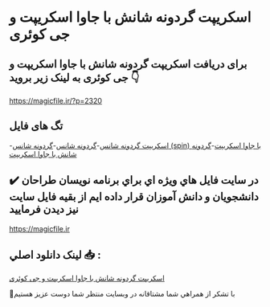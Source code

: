 # اسکریپت گردونه شانش با جاوا اسکریپت و جی کوئری

## برای دریافت اسکریپت گردونه شانش با جاوا اسکریپت و جی کوئری به لینک زیر بروید 👇

https://magicfile.ir/?p=2320

## تگ های فایل

-[اسکریپت گردونه شانس](https://magicfile.ir/product/%d8%a7%d8%b3%da%a9%d8%b1%db%8c%d9%be%d8%aa-%da%af%d8%b1%d8%af%d9%88%d9%86%d9%87-%d8%b4%d8%a7%d9%86%d8%b4-%d8%a8%d8%a7-%d8%ac%d8%a7%d9%88%d8%a7-%d8%a7%d8%b3%da%a9%d8%b1%db%8c%d9%be%d8%aa-%d9%88-%d8%ac%db%8c-%da%a9%d9%88%d8%a6%d8%b1%db%8c/)-[گردونه شانس](https://magicfile.ir/product/%d8%a7%d8%b3%da%a9%d8%b1%db%8c%d9%be%d8%aa-%da%af%d8%b1%d8%af%d9%88%d9%86%d9%87-%d8%b4%d8%a7%d9%86%d8%b4-%d8%a8%d8%a7-%d8%ac%d8%a7%d9%88%d8%a7-%d8%a7%d8%b3%da%a9%d8%b1%db%8c%d9%be%d8%aa-%d9%88-%d8%ac%db%8c-%da%a9%d9%88%d8%a6%d8%b1%db%8c/)-[گردونه شانس (spin) با جاوا اسکریپت](https://magicfile.ir/product/%d8%a7%d8%b3%da%a9%d8%b1%db%8c%d9%be%d8%aa-%da%af%d8%b1%d8%af%d9%88%d9%86%d9%87-%d8%b4%d8%a7%d9%86%d8%b4-%d8%a8%d8%a7-%d8%ac%d8%a7%d9%88%d8%a7-%d8%a7%d8%b3%da%a9%d8%b1%db%8c%d9%be%d8%aa-%d9%88-%d8%ac%db%8c-%da%a9%d9%88%d8%a6%d8%b1%db%8c/)-[گردونه شانش با جاوا اسکریپت](https://magicfile.ir/product/%d8%a7%d8%b3%da%a9%d8%b1%db%8c%d9%be%d8%aa-%da%af%d8%b1%d8%af%d9%88%d9%86%d9%87-%d8%b4%d8%a7%d9%86%d8%b4-%d8%a8%d8%a7-%d8%ac%d8%a7%d9%88%d8%a7-%d8%a7%d8%b3%da%a9%d8%b1%db%8c%d9%be%d8%aa-%d9%88-%d8%ac%db%8c-%da%a9%d9%88%d8%a6%d8%b1%db%8c/)

## ✔️ در سايت فايل هاي ويژه اي براي برنامه نويسان طراحان دانشجويان و دانش آموزان قرار داده ايم از بقيه فايل سايت نيز ديدن فرماييد

https://magicfile.ir


## لينک دانلود اصلي 📥 :

[اسکریپت گردونه شانش با جاوا اسکریپت و جی کوئری](https://magicfile.ir/product/%d8%a7%d8%b3%da%a9%d8%b1%db%8c%d9%be%d8%aa-%da%af%d8%b1%d8%af%d9%88%d9%86%d9%87-%d8%b4%d8%a7%d9%86%d8%b4-%d8%a8%d8%a7-%d8%ac%d8%a7%d9%88%d8%a7-%d8%a7%d8%b3%da%a9%d8%b1%db%8c%d9%be%d8%aa-%d9%88-%d8%ac%db%8c-%da%a9%d9%88%d8%a6%d8%b1%db%8c/) 


🙏با تشکر از همراهي شما مشتاقانه در وبسایت منتظر شما دوست عزیز هستیم

